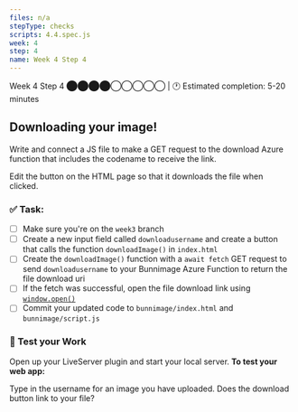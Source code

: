```yaml
---
files: n/a
stepType: checks
scripts: 4.4.spec.js
week: 4
step: 4
name: Week 4 Step 4
---
```


Week 4 Step 4 ⬤⬤⬤⬤◯◯◯◯◯ | 🕐 Estimated completion: 5-20 minutes

## Downloading your image!

Write and connect a JS file to make a GET request to the download Azure function that includes the codename to receive the link.

Edit the button on the HTML page so that it downloads the file when clicked. 

### ✅  Task:
- [ ] Make sure you're on the `week3` branch
- [ ] Create a new input field called `downloadusername` and create a button that calls the function `downloadImage()` in `index.html` 
- [ ] Create the `downloadImage()` function with a `await fetch` GET request to send `downloadusername` to your Bunnimage Azure Function to return the file download uri
- [ ] If the fetch was successful, open the file download link using [`window.open()`](https://developer.mozilla.org/en-US/docs/Web/API/Window/open)
- [ ] Commit your updated code to `bunnimage/index.html` and `bunnimage/script.js`

### 🚧 Test your Work
Open up your LiveServer plugin and start your local server. **To test your web app:**

Type in the username for an image you have uploaded. Does the download button link to your file?

